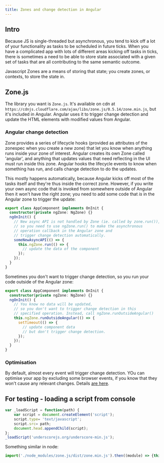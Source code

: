 ```yaml
---
title: Zones and change detection in Angular
---
```


## Intro

Because JS is single-threaded but asynchronous, you tend to kick off a lot of your functionality as tasks to be scheduled in future ticks. When you have a complicated app with lots of different areas kicking off tasks in ticks, there is sometimes a need to be able to store state associated with a given set of tasks that are all contributing to the same semantic outcome.

Javascript Zones are a means of storing that state; you create zones, or contexts, to store the state in.

## Zone.js

The library you want is `Zone.js`. It's available on cdn at `https://cdnjs.cloudflare.com/ajax/libs/zone.js/0.5.14/zone.min.js`, but it's included in Angular. Angular uses it to trigger change detection and update the HTML elements with modified values from Angular.

### Angular change detection

Zone provides a series of lifecycle hooks (provided as attributes of the zonespec when you create a new zone) that let you know when anything runs inside your zone of interest. Angular creates its own Zone called 'angular', and anything that updates values that need reflecting in the UI must run inside this zone. Angular hooks the lifecycle events to know when something has run, and calls change detection to do the updates.

This mostly happens automatically, because Angular kicks off most of the tasks itself and they're thus inside the correct zone. However, if you write your own async code that is invoked from somewhere outside of Angular then it won't have the right zone; you need to add some code that _is_ in the Angular zone to trigger the update:
```ts
export class AppComponent implements OnInit {
  constructor(private ngZone: NgZone) {}
  ngOnInit() {
    // New async API is not handled by Zone (ie. called by zone.run()),
    // so you need to use ngZone.run() to make the asynchronous 
    // operation callback in the Angular zone and
    // trigger change detection automatically.
    someNewAsyncAPI(() => {
      this.ngZone.run(() => {
        // update the data of the component
      });
    });
  }
}
```

Sometimes you don't want to trigger change detection, so you run your code outside of the Angular zone:

```ts
export class AppComponent implements OnInit {
  constructor(private ngZone: NgZone) {}
  ngOnInit() {
    // You know no data will be updated,
    // so you don't want to trigger change detection in this
    // specified operation. Instead, call ngZone.runOutsideAngular()
    this.ngZone.runOutsideAngular(() => {
      setTimeout(() => {
        // update component data
        // but don't trigger change detection.
      });
    });
  }
}
```

### Optimisation

By default, almost every event will trigger change detection. YOu can optimise your app by excluding some browser events, if you know that they won't cause any relevant changes.  Details [are here](https://angular.io/guide/zone).

## For testing - loading a script from console

```js
var _loadScript = function(path) {
    var script = document.createElement('script'); 
    script.type= 'text/javascript'; 
    script.src= path; 
    document.head.appendChild(script); 
};
_loadScript('underscorejs.org/underscore-min.js');
```

Something similar in node: 

```js
import('./node_modules/zone.js/dist/zone.min.js').then((module) => {this.zone = module;})
```